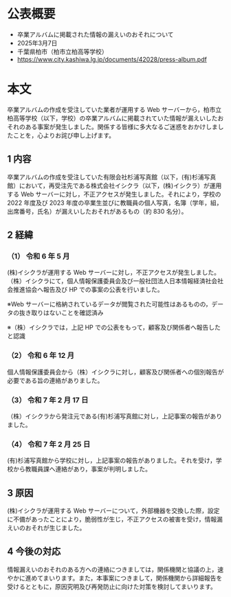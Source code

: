 # 公表概要
- 卒業アルバムに掲載された情報の漏えいのおそれについて
- 2025年3月7日
- 千葉県柏市（柏市立柏高等学校）
- https://www.city.kashiwa.lg.jp/documents/42028/press-album.pdf

# 本文
卒業アルバムの作成を受注していた業者が運用する Web サーバーから，柏市立柏高等学校（以下，学校）の卒業アルバムに掲載されていた情報が漏えいしたおそれのある事案が発生しました。関係する皆様に多大なるご迷惑をおかけしましたことを，心よりお詫び申し上げます。

## 1 内容
 卒業アルバムの作成を受注していた有限会社杉浦写真館（以下，(有)杉浦写真館）において，再受注先である株式会社イシクラ（以下，(株)イシクラ）が運用する Web サーバーに対し，不正アクセスが発生しました。それにより，学校の 2022 年度及び 2023 年度の卒業生並びに教職員の個人写真，名簿（学年，組，出席番号，氏名）が漏えいしたおそれがあるもの（約 830 名分）。

## 2 経緯
### （1） 令和 6 年 5 月
(株)イシクラが運用する Web サーバーに対し，不正アクセスが発生しました。（株）イシクラにて，個人情報保護委員会及び一般社団法人日本情報経済社会社会推進協会へ報告及び HP での事案の公表を行いました。

※Web サーバーに格納されているデータが閲覧された可能性はあるものの，データの抜き取りはないことを確認済み

※（株）イシクラでは，上記 HP での公表をもって，顧客及び関係者へ報告したと認識

### （2） 令和 6 年 12 月
個人情報保護委員会から（株）イシクラに対し，顧客及び関係者への個別報告が必要である旨の連絡がありました。

### （3） 令和 7 年 2 月 17 日
（株）イシクラから発注元である(有)杉浦写真館に対し，上記事案の報告がありました。

### （4） 令和 7 年 2 月 25 日
(有)杉浦写真館から学校に対し，上記事案の報告がありました。それを受け，学校から教職員課へ連絡があり，事案が判明しました。

## 3 原因
(株)イシクラが運用する Web サーバーについて，外部機器を交換した際，設定に不備があったことにより，脆弱性が生じ，不正アクセスの被害を受け，情報漏えいのおそれが生じました。

## 4 今後の対応
情報漏えいのおそれのある方への連絡につきましては，関係機関と協議の上，速やかに進めてまいります。また，本事案につきまして，関係機関から詳細報告を受けるとともに，原因究明及び再発防止に向けた対策を検討してまいります。
